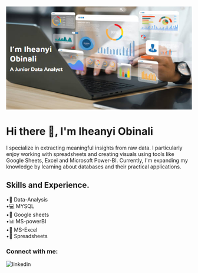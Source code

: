  ![img](https://github.com/iheanyiobinali/iheanyiobinali/blob/main/test.png)
# Hi there 👋, I'm Iheanyi Obinali<br/>
I specialize in extracting meaningful insights from raw data. I particularly enjoy working with spreadsheets and creating visuals using tools like Google Sheets, Excel and Microsoft Power-BI. Currently, I'm expanding my knowledge by learning about databases and their practical applications.

## Skills and Experience.
•🧮 Data-Analysis<br/>
•💻 MYSQL<br/>
•📄 Google sheets<br/>
•📊 MS-powerBI<br/>
•📑 MS-Excel<br/>
•📄 Spreadsheets

### Connect with me:
![linkedin](http://linkedin.com/in/iheanyi-obinali)
